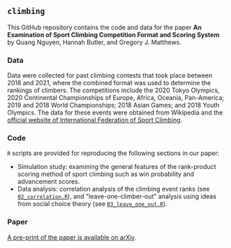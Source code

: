 ## `climbing`

This GitHub repository contains the code and data for the paper **An Examination of Sport Climbing Competition Format and Scoring System** by Quang Nguyen, Hannah Butler, and Gregory J. Matthews.

### Data

Data were collected for past climbing contests that took place between 2018 and 2021, where the combined format was used to determine the rankings of climbers. The competitions include the 2020 Tokyo Olympics, 2020 Continental Championships of Europe, Africa, Oceania, Pan-America; 2019 and 2018 World Championships; 2018 Asian Games; and 2018 Youth Olympics. The data for these events were obtained from Wikipedia and the [official website of International Federation of Sport Climbing](https://www.ifsc-climbing.org/index.php/world-competition). 

### Code

`R` scripts are provided for reproducing the following sections in our paper:

* Simulation study: examining the general features of the rank-product scoring method of sport climbing such as win probability and advancement scores.
* Data analysis: correlation analysis of the climbing event ranks (see [`02_correlation.R`](https://github.com/qntkhvn/climbing/blob/main/code/02_correlation.R)), and "leave-one-climber-out" analysis using ideas from social choice theory (see [`03_leave_one_out.R`](https://github.com/qntkhvn/climbing/blob/main/code/03_leave_one_out.R)).

### Paper

[A pre-print of the paper is available on arXiv](https://arxiv.org/abs/2111.05310).

